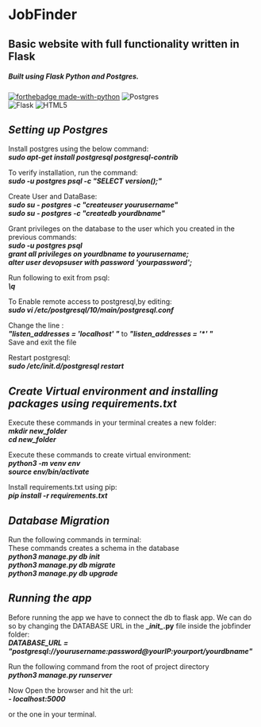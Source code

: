# JobFinder
## Basic website with full functionality  written in Flask
##### Built using Flask Python and Postgres.
[![forthebadge made-with-python](http://ForTheBadge.com/images/badges/made-with-python.svg)](https://www.python.org/)
<img alt="Postgres" src ="https://img.shields.io/badge/postgres-%23316192.svg?style=for-the-badge&logo=postgresql&logoColor=white"/>  
<img alt="Flask" src="https://img.shields.io/badge/flask-%23000.svg?style=for-the-badge&logo=flask&logoColor=white"/>
<img alt="HTML5" src="https://img.shields.io/badge/html5-%23E34F26.svg?style=for-the-badge&logo=html5&logoColor=white"/>  
  
  
## *Setting up Postgres*
Install postgres using the below command:  
***sudo apt-get install postgresql postgresql-contrib***  

To verify installation, run the command:  
***sudo -u postgres psql -c "SELECT version();"***  

Create User and DataBase:  
***sudo su - postgres -c "createuser yourusername"***  
***sudo su - postgres -c "createdb yourdbname"***  

Grant privileges on the database to the user which you created in the previous commands:  
***sudo -u postgres psql***  
***grant all privileges on yourdbname  to yourusername;***  
***alter user devopsuser with password 'yourpassword';***  

Run following to exit from psql:  
***\q***  

To Enable remote access to postgresql,by editing:  
***sudo vi /etc/postgresql/10/main/postgresql.conf***  

Change the line :  
***"listen_addresses = 'localhost' "*** to ***"listen_addresses = '\*' "***  
Save and exit the file

Restart postgresql:  
***sudo /etc/init.d/postgresql restart***  

## *Create Virtual environment and installing packages using requirements.txt*  

Execute these commands in your terminal creates a new folder:  
***mkdir new_folder***    
***cd new_folder***  

Execute these commands to create virtual environment:  
***python3 -m venv env***  
***source env/bin/activate***  

Install requirements.txt using pip:  
***pip install -r requirements.txt***  

## *Database Migration*  

Run the following commands in terminal:  
These commands creates a schema in the database  
***python3 manage.py db init***  
***python3 manage.py db migrate***  
***python3 manage.py db upgrade***  

## *Running the app*  

Before running the app we have to connect the db to flask app. We can do so by changing the DATABASE URL in the **\__init\__.py** file inside the jobfinder folder:  
***DATABASE_URL = "postgresql://yourusername:password@yourIP:yourport/yourdbname"***   


Run the following command from the root of project directory  
***python3 manage.py runserver***  

Now Open the browser and hit the url:  
***- localhost:5000***  

or the one in your terminal.  

